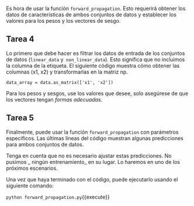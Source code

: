 Es hora de usar la función `forward_propagation`. Esto requerirá obtener los datos de características de ambos conjuntos de datos y establecer los valores para los pesos y los vectores de sesgo.

## Tarea 4
Lo primero que debe hacer es filtrar los datos de entrada de los conjuntos de datos (`linear_data` y` non_linear_data`). Esto significa que no incluimos la columna de la etiqueta. El siguiente código muestra cómo obtener las columnas (x1, x2) y transformarlas en la matriz np.

`data_array = data.as_matrix(['x1', 'x2'])`

Para los pesos y sesgos, use los valores que desee, solo asegúrese de que los vectores tengan _formas adecuadas_.

## Tarea 5
Finalmente, puede usar la función `forward_propagation` con parámetros específicos. Las últimas líneas del código muestran algunas predicciones para ambos conjuntos de datos.

Tenga en cuenta que no es necesario ajustar estas predicciones. No pusimos _ ningún entrenamiento_ en su lugar. Lo haremos en uno de los próximos escenarios.

Una vez que haya terminado con el código, puede ejecutarlo usando el siguiente comando:

`python forward_propagation.py`{{execute}}

